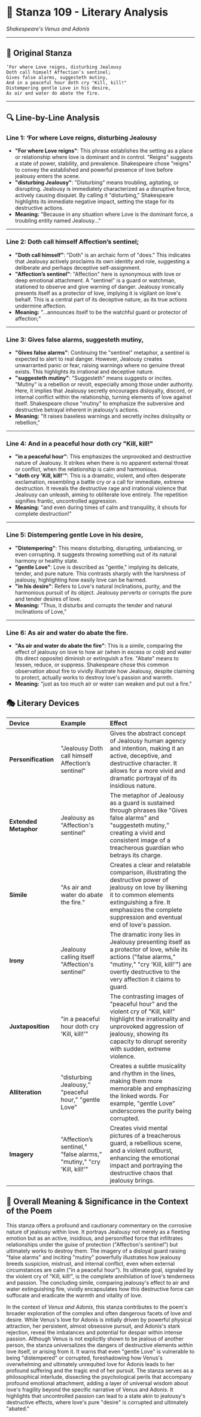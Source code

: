 # 🌹 Stanza 109 - Literary Analysis
*Shakespeare's Venus and Adonis*

---

## 📖 Original Stanza
```
‘For where Love reigns, disturbing Jealousy
Doth call himself Affection’s sentinel;
Gives false alarms, suggesteth mutiny,
And in a peaceful hour doth cry "Kill, kill!"       
Distempering gentle Love in his desire,
As air and water do abate the fire.
```

---

## 🔍 Line-by-Line Analysis

### Line 1: ‘For where Love reigns, disturbing Jealousy
*   **"For where Love reigns"**: This phrase establishes the setting as a place or relationship where love is dominant and in control. "Reigns" suggests a state of power, stability, and prevalence. Shakespeare chose "reigns" to convey the established and powerful presence of love before jealousy enters the scene.
*   **"disturbing Jealousy"**: "Disturbing" means troubling, agitating, or disrupting. Jealousy is immediately characterized as a disruptive force, actively causing disquiet. By calling it "disturbing," Shakespeare highlights its immediate negative impact, setting the stage for its destructive actions.
*   **Meaning:** "Because in any situation where Love is the dominant force, a troubling entity named Jealousy..."

---

### Line 2: Doth call himself Affection’s sentinel;
*   **"Doth call himself"**: "Doth" is an archaic form of "does." This indicates that Jealousy actively proclaims its own identity and role, suggesting a deliberate and perhaps deceptive self-assignment.
*   **"Affection’s sentinel"**: "Affection" here is synonymous with love or deep emotional attachment. A "sentinel" is a guard or watchman, stationed to observe and give warning of danger. Jealousy ironically presents itself as a protector of love, implying it is vigilant on love's behalf. This is a central part of its deceptive nature, as its true actions undermine affection.
*   **Meaning:** "...announces itself to be the watchful guard or protector of affection;"

---

### Line 3: Gives false alarms, suggesteth mutiny,
*   **"Gives false alarms"**: Continuing the "sentinel" metaphor, a sentinel is expected to alert to real danger. However, Jealousy creates unwarranted panic or fear, raising warnings where no genuine threat exists. This highlights its irrational and deceptive nature.
*   **"suggesteth mutiny"**: "Suggesteth" means suggests or incites. "Mutiny" is a rebellion or revolt, especially among those under authority. Here, it implies that Jealousy secretly encourages disloyalty, discord, or internal conflict within the relationship, turning elements of love against itself. Shakespeare chose "mutiny" to emphasize the subversive and destructive betrayal inherent in jealousy's actions.
*   **Meaning:** "It raises baseless warnings and secretly incites disloyalty or rebellion,"

---

### Line 4: And in a peaceful hour doth cry "Kill, kill!"
*   **"in a peaceful hour"**: This emphasizes the unprovoked and destructive nature of Jealousy. It strikes when there is no apparent external threat or conflict, when the relationship is calm and harmonious.
*   **"doth cry 'Kill, kill!'"**: This is a dramatic, violent, and often desperate exclamation, resembling a battle cry or a call for immediate, extreme destruction. It reveals the destructive rage and irrational violence that Jealousy can unleash, aiming to obliterate love entirely. The repetition signifies frantic, uncontrolled aggression.
*   **Meaning:** "and even during times of calm and tranquility, it shouts for complete destruction!"

---

### Line 5: Distempering gentle Love in his desire,
*   **"Distempering"**: This means disturbing, disrupting, unbalancing, or even corrupting. It suggests throwing something out of its natural harmony or healthy state.
*   **"gentle Love"**: Love is described as "gentle," implying its delicate, tender, and pure nature. This contrasts sharply with the harshness of jealousy, highlighting how easily love can be harmed.
*   **"in his desire"**: Refers to Love's natural inclinations, purity, and the harmonious pursuit of its object. Jealousy perverts or corrupts the pure and tender desires of love.
*   **Meaning:** "Thus, it disturbs and corrupts the tender and natural inclinations of Love,"

---

### Line 6: As air and water do abate the fire.
*   **"As air and water do abate the fire"**: This is a simile, comparing the effect of jealousy on love to how air (when in excess or cold) and water (its direct opposite) diminish or extinguish a fire. "Abate" means to lessen, reduce, or suppress. Shakespeare chose this common observation about fire to vividly illustrate how Jealousy, despite claiming to protect, actually works to destroy love's passion and warmth.
*   **Meaning:** "just as too much air or water can weaken and put out a fire."

## 🎭 Literary Devices

| Device          | Example                                         | Effect                                                                                                                                                                                                                                                          |
| :-------------- | :---------------------------------------------- | :------------------------------------------------------------------------------------------------------------------------------------------------------------------------------------------------------------------------------------------------------------ |
| **Personification** | "Jealousy Doth call himself Affection’s sentinel" | Gives the abstract concept of Jealousy human agency and intention, making it an active, deceptive, and destructive character. It allows for a more vivid and dramatic portrayal of its insidious nature.                                                                    |
| **Extended Metaphor** | Jealousy as "Affection's sentinel"           | The metaphor of Jealousy as a guard is sustained through phrases like "Gives false alarms" and "suggesteth mutiny," creating a vivid and consistent image of a treacherous guardian who betrays its charge.                                                       |
| **Simile**      | "As air and water do abate the fire."           | Creates a clear and relatable comparison, illustrating the destructive power of jealousy on love by likening it to common elements extinguishing a fire. It emphasizes the complete suppression and eventual end of love's passion.                                  |
| **Irony**       | Jealousy calling itself "Affection's sentinel"   | The dramatic irony lies in Jealousy presenting itself as a protector of love, while its actions ("false alarms," "mutiny," "cry 'Kill, kill!'") are overtly destructive to the very affection it claims to guard.                                                |
| **Juxtaposition** | "in a peaceful hour doth cry 'Kill, kill!'"     | The contrasting images of "peaceful hour" and the violent cry of "Kill, kill!" highlight the irrationality and unprovoked aggression of jealousy, showing its capacity to disrupt serenity with sudden, extreme violence.                                    |
| **Alliteration** | "disturbing Jealousy," "peaceful hour," "gentle Love" | Creates a subtle musicality and rhythm in the lines, making them more memorable and emphasizing the linked words. For example, "gentle Love" underscores the purity being corrupted.                                                                        |
| **Imagery**     | "Affection’s sentinel," "false alarms," "mutiny," "cry 'Kill, kill!'" | Creates vivid mental pictures of a treacherous guard, a rebellious scene, and a violent outburst, enhancing the emotional impact and portraying the destructive chaos that jealousy brings.                                                                  |

## 🎯 Overall Meaning & Significance in the Context of the Poem

This stanza offers a profound and cautionary commentary on the corrosive nature of jealousy within love. It portrays Jealousy not merely as a fleeting emotion but as an active, insidious, and personified force that infiltrates relationships under the guise of protection ("Affection's sentinel") but ultimately works to destroy them. The imagery of a disloyal guard raising "false alarms" and inciting "mutiny" powerfully illustrates how jealousy breeds suspicion, mistrust, and internal conflict, even when external circumstances are calm ("in a peaceful hour"). Its ultimate goal, signaled by the violent cry of "Kill, kill!", is the complete annihilation of love's tenderness and passion. The concluding simile, comparing jealousy's effect to air and water extinguishing fire, vividly encapsulates how this destructive force can suffocate and eradicate the warmth and vitality of love.

In the context of *Venus and Adonis*, this stanza contributes to the poem's broader exploration of the complex and often dangerous facets of love and desire. While Venus's love for Adonis is initially driven by powerful physical attraction, her persistent, almost obsessive pursuit, and Adonis's stark rejection, reveal the imbalances and potential for despair within intense passion. Although Venus is not explicitly shown to be jealous of another person, the stanza universalizes the dangers of destructive elements *within* love itself, or arising from it. It warns that even "gentle Love" is vulnerable to being "distempered" or corrupted, foreshadowing how Venus's overwhelming and ultimately unrequited love for Adonis leads to her profound suffering and the tragic end of her pursuit. The stanza serves as a philosophical interlude, dissecting the psychological perils that accompany profound emotional attachment, adding a layer of universal wisdom about love's fragility beyond the specific narrative of Venus and Adonis. It highlights that uncontrolled passion can lead to a state akin to jealousy's destructive effects, where love's pure "desire" is corrupted and ultimately "abated."
